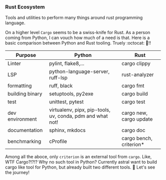 ### Rust Ecosystem 

Tools and utilities to perform many things around rust programming language. 

On a higher level `Cargo` seems to be a swiss-knife for Rust. As a person coming from Python, I can vouch how much of a need is that. Here is a basic comparison between Python and Rust tooling. Truely :octocat: :exploding_head:!!


|Purpose|Python|Rust|
|---|---|---|
| Linter | pylint, flake8,... | cargo clippy|
| LSP | python-language-server, ruff-lsp | rust-analyzer|
|formatting |ruff, black | cargo fmt |
|building binary |  setuptools, py2exe| cargo build|
| test | unittest, pytest | cargo test|
| dev environment | virtualenv, pipx, pip-tools, uv, conda, pdm and what not! | cargo new, cargo update|
|documentation |sphinx, mkdocs | cargo doc|
|benchmarking |cProfile | cargo bench, criterion*|

Among all the aboce, only `criterion` is an external tool from `cargo`. Like, WTF Cargo?!?!? Why no such tool in Python? Currently astral want to build cargo like tool for Python, but already built two different tools. :thinking: Let's see the journey! 